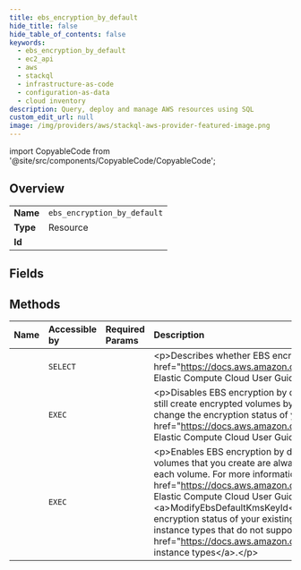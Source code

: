 ```yaml
---
title: ebs_encryption_by_default
hide_title: false
hide_table_of_contents: false
keywords:
  - ebs_encryption_by_default
  - ec2_api
  - aws    
  - stackql
  - infrastructure-as-code
  - configuration-as-data
  - cloud inventory
description: Query, deploy and manage AWS resources using SQL
custom_edit_url: null
image: /img/providers/aws/stackql-aws-provider-featured-image.png
---
```


import CopyableCode from '@site/src/components/CopyableCode/CopyableCode';




## Overview
<table><tbody>
<tr><td><b>Name</b></td><td><code>ebs_encryption_by_default</code></td></tr>
<tr><td><b>Type</b></td><td>Resource</td></tr>
<tr><td><b>Id</b></td><td><CopyableCode code="aws.ec2_api.ebs_encryption_by_default" /></td></tr>
</tbody></table>

## Fields
## Methods
| Name | Accessible by | Required Params | Description |
|:-----|:--------------|:----------------|:------------|
| <CopyableCode code="ebs_encryption_by_default_Get" /> | `SELECT` | <CopyableCode code="region" /> | &lt;p&gt;Describes whether EBS encryption by default is enabled for your account in the current Region.&lt;/p&gt; &lt;p&gt;For more information, see &lt;a href="https://docs.aws.amazon.com/AWSEC2/latest/UserGuide/EBSEncryption.html"&gt;Amazon EBS encryption&lt;/a&gt; in the &lt;i&gt;Amazon Elastic Compute Cloud User Guide&lt;/i&gt;.&lt;/p&gt; |
| <CopyableCode code="ebs_encryption_by_default_Disable" /> | `EXEC` | <CopyableCode code="region" /> | &lt;p&gt;Disables EBS encryption by default for your account in the current Region.&lt;/p&gt; &lt;p&gt;After you disable encryption by default, you can still create encrypted volumes by enabling encryption when you create each volume.&lt;/p&gt; &lt;p&gt;Disabling encryption by default does not change the encryption status of your existing volumes.&lt;/p&gt; &lt;p&gt;For more information, see &lt;a href="https://docs.aws.amazon.com/AWSEC2/latest/UserGuide/EBSEncryption.html"&gt;Amazon EBS encryption&lt;/a&gt; in the &lt;i&gt;Amazon Elastic Compute Cloud User Guide&lt;/i&gt;.&lt;/p&gt; |
| <CopyableCode code="ebs_encryption_by_default_Enable" /> | `EXEC` | <CopyableCode code="region" /> | &lt;p&gt;Enables EBS encryption by default for your account in the current Region.&lt;/p&gt; &lt;p&gt;After you enable encryption by default, the EBS volumes that you create are always encrypted, either using the default KMS key or the KMS key that you specified when you created each volume. For more information, see &lt;a href="https://docs.aws.amazon.com/AWSEC2/latest/UserGuide/EBSEncryption.html"&gt;Amazon EBS encryption&lt;/a&gt; in the &lt;i&gt;Amazon Elastic Compute Cloud User Guide&lt;/i&gt;.&lt;/p&gt; &lt;p&gt;You can specify the default KMS key for encryption by default using &lt;a&gt;ModifyEbsDefaultKmsKeyId&lt;/a&gt; or &lt;a&gt;ResetEbsDefaultKmsKeyId&lt;/a&gt;.&lt;/p&gt; &lt;p&gt;Enabling encryption by default has no effect on the encryption status of your existing volumes.&lt;/p&gt; &lt;p&gt;After you enable encryption by default, you can no longer launch instances using instance types that do not support encryption. For more information, see &lt;a href="https://docs.aws.amazon.com/AWSEC2/latest/UserGuide/EBSEncryption.html#EBSEncryption_supported_instances"&gt;Supported instance types&lt;/a&gt;.&lt;/p&gt; |
